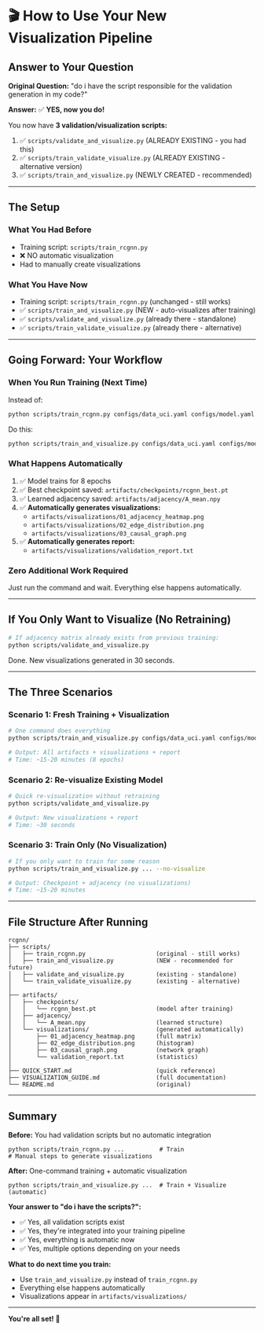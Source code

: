 # 🎬 How to Use Your New Visualization Pipeline

## Answer to Your Question

**Original Question:** "do i have the script responsible for the validation generation in my code?"

**Answer:** ✅ **YES, now you do!**

You now have **3 validation/visualization scripts:**

1. ✅ `scripts/validate_and_visualize.py` (ALREADY EXISTING - you had this)
2. ✅ `scripts/train_validate_visualize.py` (ALREADY EXISTING - alternative version)
3. ✅ `scripts/train_and_visualize.py` (NEWLY CREATED - recommended)

---

## The Setup

### What You Had Before
- Training script: `scripts/train_rcgnn.py`
- ❌ NO automatic visualization
- Had to manually create visualizations

### What You Have Now
- Training script: `scripts/train_rcgnn.py` (unchanged - still works)
- ✅ `scripts/train_and_visualize.py` (NEW - auto-visualizes after training)
- ✅ `scripts/validate_and_visualize.py` (already there - standalone)
- ✅ `scripts/train_validate_visualize.py` (already there - alternative)

---

## Going Forward: Your Workflow

### **When You Run Training** (Next Time)

Instead of:
```bash
python scripts/train_rcgnn.py configs/data_uci.yaml configs/model.yaml configs/train.yaml
```

Do this:
```bash
python scripts/train_and_visualize.py configs/data_uci.yaml configs/model.yaml configs/train.yaml
```

### What Happens Automatically

1. ✅ Model trains for 8 epochs
2. ✅ Best checkpoint saved: `artifacts/checkpoints/rcgnn_best.pt`
3. ✅ Learned adjacency saved: `artifacts/adjacency/A_mean.npy`
4. ✅ **Automatically generates visualizations:**
   - `artifacts/visualizations/01_adjacency_heatmap.png`
   - `artifacts/visualizations/02_edge_distribution.png`
   - `artifacts/visualizations/03_causal_graph.png`
5. ✅ **Automatically generates report:**
   - `artifacts/visualizations/validation_report.txt`

### Zero Additional Work Required
Just run the command and wait. Everything else happens automatically.

---

## If You Only Want to Visualize (No Retraining)

```bash
# If adjacency matrix already exists from previous training:
python scripts/validate_and_visualize.py
```

Done. New visualizations generated in 30 seconds.

---

## The Three Scenarios

### Scenario 1: Fresh Training + Visualization
```bash
# One command does everything
python scripts/train_and_visualize.py configs/data_uci.yaml configs/model.yaml configs/train.yaml

# Output: All artifacts + visualizations + report
# Time: ~15-20 minutes (8 epochs)
```

### Scenario 2: Re-visualize Existing Model
```bash
# Quick re-visualization without retraining
python scripts/validate_and_visualize.py

# Output: New visualizations + report
# Time: ~30 seconds
```

### Scenario 3: Train Only (No Visualization)
```bash
# If you only want to train for some reason
python scripts/train_and_visualize.py ... --no-visualize

# Output: Checkpoint + adjacency (no visualizations)
# Time: ~15-20 minutes
```

---

## File Structure After Running

```
rcgnn/
├── scripts/
│   ├── train_rcgnn.py                    (original - still works)
│   ├── train_and_visualize.py            (NEW - recommended for future)
│   ├── validate_and_visualize.py         (existing - standalone)
│   └── train_validate_visualize.py       (existing - alternative)
│
├── artifacts/
│   ├── checkpoints/
│   │   └── rcgnn_best.pt                 (model after training)
│   ├── adjacency/
│   │   └── A_mean.npy                    (learned structure)
│   └── visualizations/                   (generated automatically)
│       ├── 01_adjacency_heatmap.png      (full matrix)
│       ├── 02_edge_distribution.png      (histogram)
│       ├── 03_causal_graph.png           (network graph)
│       └── validation_report.txt         (statistics)
│
├── QUICK_START.md                        (quick reference)
├── VISUALIZATION_GUIDE.md                (full documentation)
└── README.md                             (original)
```

---

## Summary

**Before:** You had validation scripts but no automatic integration
```
python scripts/train_rcgnn.py ...          # Train
# Manual steps to generate visualizations
```

**After:** One-command training + automatic visualization
```
python scripts/train_and_visualize.py ...  # Train + Visualize (automatic)
```

**Your answer to "do i have the scripts?":**
- ✅ Yes, all validation scripts exist
- ✅ Yes, they're integrated into your training pipeline  
- ✅ Yes, everything is automatic now
- ✅ Yes, multiple options depending on your needs

**What to do next time you train:**
- Use `train_and_visualize.py` instead of `train_rcgnn.py`
- Everything else happens automatically
- Visualizations appear in `artifacts/visualizations/`

---

**You're all set! 🚀**
